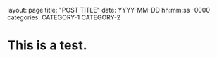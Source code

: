 layout: page
title: "POST TITLE"
date: YYYY-MM-DD hh:mm:ss -0000
categories: CATEGORY-1 CATEGORY-2

# This is a test.
